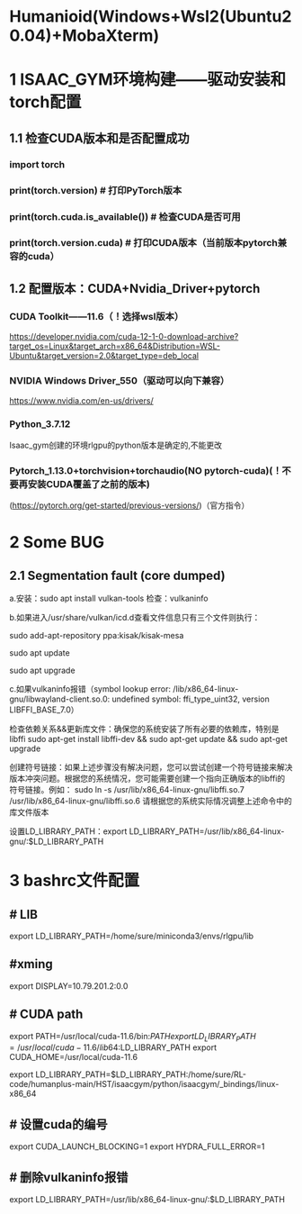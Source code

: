 # Humanioid(Windows+Wsl2(Ubuntu20.04)+MobaXterm)

# 1 ISAAC_GYM环境构建——驱动安装和torch配置

## 1.1 检查CUDA版本和是否配置成功
### import torch

### print(torch.__version__)  # 打印PyTorch版本
### print(torch.cuda.is_available())  # 检查CUDA是否可用
### print(torch.version.cuda)  # 打印CUDA版本（当前版本pytorch兼容的cuda）

## 1.2 配置版本：CUDA+Nvidia_Driver+pytorch

### CUDA Toolkit——11.6（！选择wsl版本）
https://developer.nvidia.com/cuda-12-1-0-download-archive?target_os=Linux&target_arch=x86_64&Distribution=WSL-Ubuntu&target_version=2.0&target_type=deb_local

### NVIDIA Windows Driver_550（驱动可以向下兼容）
https://www.nvidia.com/en-us/drivers/

### Python_3.7.12
Isaac_gym创建的环境rlgpu的python版本是确定的,不能更改

### Pytorch_1.13.0+torchvision+torchaudio(NO pytorch-cuda)(！不要再安装CUDA覆盖了之前的版本)
(https://pytorch.org/get-started/previous-versions/)（官方指令）


# 2 Some BUG
## 2.1 Segmentation fault (core dumped)
a.安装：sudo apt install vulkan-tools
检查：vulkaninfo

b.如果进入/usr/share/vulkan/icd.d查看文件信息只有三个文件则执行：

sudo add-apt-repository ppa:kisak/kisak-mesa

sudo apt update

sudo apt upgrade

c.如果vulkaninfo报错（symbol lookup error: /lib/x86_64-linux-gnu/libwayland-client.so.0: undefined symbol: ffi_type_uint32, version LIBFFI_BASE_7.0）

检查依赖关系&&更新库文件：确保您的系统安装了所有必要的依赖库，特别是libffi
sudo apt-get install libffi-dev && sudo apt-get update && sudo apt-get upgrade

创建符号链接：如果上述步骤没有解决问题，您可以尝试创建一个符号链接来解决版本冲突问题。根据您的系统情况，您可能需要创建一个指向正确版本的libffi的符号链接。例如：
sudo ln -s /usr/lib/x86_64-linux-gnu/libffi.so.7 /usr/lib/x86_64-linux-gnu/libffi.so.6
请根据您的系统实际情况调整上述命令中的库文件版本

设置LD_LIBRARY_PATH：export LD_LIBRARY_PATH=/usr/lib/x86_64-linux-gnu/:$LD_LIBRARY_PATH

# 3 bashrc文件配置
## # LIB
export LD_LIBRARY_PATH=/home/sure/miniconda3/envs/rlgpu/lib

## #xming
export DISPLAY=10.79.201.2:0.0

## # CUDA path
export PATH=/usr/local/cuda-11.6/bin:$PATH
export LD_LIBRARY_PATH=/usr/local/cuda-11.6/lib64:$LD_LIBRARY_PATH
export CUDA_HOME=/usr/local/cuda-11.6


export LD_LIBRARY_PATH=$LD_LIBRARY_PATH:/home/sure/RL-code/humanplus-main/HST/isaacgym/python/isaacgym/_bindings/linux-x86_64

## # 设置cuda的编号
export CUDA_LAUNCH_BLOCKING=1
export HYDRA_FULL_ERROR=1

## # 删除vulkaninfo报错
export LD_LIBRARY_PATH=/usr/lib/x86_64-linux-gnu/:$LD_LIBRARY_PATH
